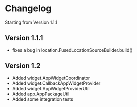 # Changelog

Starting from Version 1.1.1

## Version 1.1.1
* fixes a bug in location.FusedLocationSourceBuilder.build()

## Version 1.2
* Added widget.AppWidgetCoordinator
* Added widget.CallbackAppWidgetProvider
* Added widget.AppWidgetProviderUtil
* Added app.AppPackageUtil
* Added some integration tests